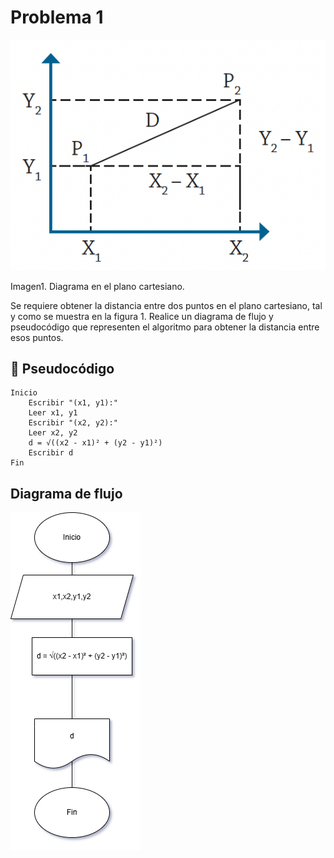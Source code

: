 # Problema 1 

![problema1](../Imagenes/image.png)

Imagen1. Diagrama en el plano cartesiano.

Se requiere obtener la distancia entre dos puntos en el plano cartesiano,
tal y como se muestra en la figura 1. Realice un diagrama de flujo y pseudocódigo
que representen el algoritmo para obtener la distancia entre
esos puntos.

## 📝 Pseudocódigo
```
Inicio
    Escribir "(x1, y1):"
    Leer x1, y1
    Escribir "(x2, y2):"
    Leer x2, y2
    d = √((x2 - x1)² + (y2 - y1)²)
    Escribir d
Fin
```
## Diagrama de flujo 
![problema1](../Imagenes/problema1.drawio.png)
